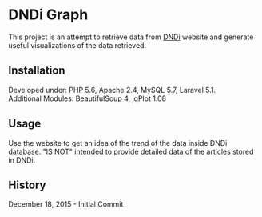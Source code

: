 # DNDi Graph
This project is an attempt to retrieve data from [DNDi](http://dndi.org) website and generate useful visualizations of
the data retrieved.
## Installation
Developed under: PHP 5.6, Apache 2.4, MySQL 5.7, Laravel 5.1. <br/>
Additional Modules: BeautifulSoup 4, jqPlot 1.08
## Usage
Use the website to get an idea of the trend of the data inside DNDi database.
"IS NOT" intended to provide detailed data of the articles stored in DNDi.

## History
December 18, 2015 - Initial Commit 
